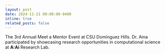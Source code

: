```yaml
---
layout: post
date: 2024-11-21 00:00:00-0400
inline: true
related_posts: false
---
```


The 3rd Annual Meet a Mentor Event at CSU Dominguez Hills. Dr. Aina participated by showcasing research opportunities in computational science at **A:Ai** Research Lab.

